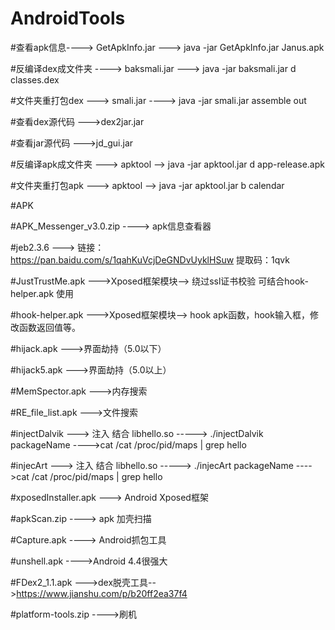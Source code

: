 # AndroidTools

#查看apk信息----> GetApkInfo.jar --->  java -jar GetApkInfo.jar Janus.apk

#反编译dex成文件夹   ---->  baksmali.jar  ---> java -jar baksmali.jar d classes.dex

#文件夹重打包dex ---> smali.jar ----> java -jar smali.jar assemble out

#查看dex源代码 --->dex2jar.jar

#查看jar源代码 --->jd_gui.jar

#反编译apk成文件夹 ---> apktool --> java -jar apktool.jar d app-release.apk

#文件夹重打包apk  ---> apktool --> java -jar apktool.jar b calendar

#APK

#APK_Messenger_v3.0.zip  ----> apk信息查看器

#jeb2.3.6  ---> 链接：https://pan.baidu.com/s/1qahKuVcjDeGNDvUyklHSuw 提取码：1qvk 

#JustTrustMe.apk  --->Xposed框架模块--> 绕过ssl证书校验 可结合hook-helper.apk 使用

#hook-helper.apk  --->Xposed框架模块--> hook apk函数，hook输入框，修改函数返回值等。

#hijack.apk    --->界面劫持（5.0以下）

#hijack5.apk    --->界面劫持（5.0以上）

#MemSpector.apk  --->内存搜索

#RE_file_list.apk  --->文件搜索

#injectDalvik  ---> 注入 结合 libhello.so -----> ./injectDalvik packageName  ---->cat /cat /proc/pid/maps | grep hello

#injecArt  ---> 注入 结合 libhello.so -----> ./injecArt packageName  ---->cat /cat /proc/pid/maps | grep hello

#xposedInstaller.apk  ---> Android Xposed框架

#apkScan.zip  ----> apk 加壳扫描

#Capture.apk  ----> Android抓包工具

#unshell.apk ---->Android 4.4很强大

#FDex2_1.1.apk   --->dex脱壳工具-->https://www.jianshu.com/p/b20ff2ea37f4

#platform-tools.zip   ---->刷机
